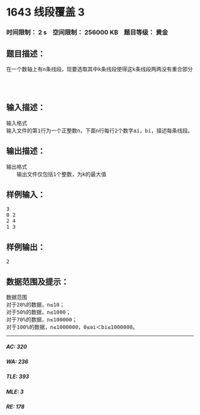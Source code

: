 # 1643 线段覆盖 3   
### 时间限制： 2 s&nbsp;&nbsp;&nbsp;&nbsp;空间限制： 256000 KB&nbsp;&nbsp;&nbsp;&nbsp;题目等级： 黄金  
## 题目描述：  

<pre>
在一个数轴上有n条线段，现要选取其中k条线段使得这k条线段两两没有重合部分（端点可以重合），问最大的k为多少。
 
 
 
</pre>
  
  
## 输入描述：  

<pre>
输入格式
输入文件的第1行为一个正整数n，下面n行每行2个数字ai，bi，描述每条线段。
</pre>
  
  
## 输出描述：  

<pre>
输出格式
　　输出文件仅包括1个整数，为k的最大值
</pre>
  
  
## 样例输入：  

<pre>
3
0 2
2 4
1 3
</pre>
  
  
## 样例输出：  

<pre>
2
</pre>
  
  
## 数据范围及提示：  

<pre>
数据范围
对于20%的数据，n≤10；
对于50%的数据，n≤1000；
对于70%的数据，n≤100000；
对于100%的数据，n≤1000000，0≤ai＜bi≤1000000。
</pre>
  
  
***  

##### AC: 320  
##### WA: 236  
##### TLE: 393  
##### MLE: 3  
##### RE: 178  
